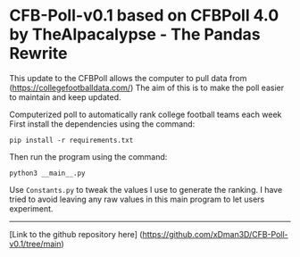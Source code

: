# CFB-Poll-v0.1 based on CFBPoll 4.0 by TheAlpacalypse - The Pandas Rewrite 

This update to the CFBPoll allows the computer to pull data from (https://collegefootballdata.com/) The aim of this is to make the poll easier to maintain and keep updated.

Computerized poll to automatically rank college football teams each week
First install the dependencies using the command:

`pip install -r requirements.txt`

Then run the program using the command:

`python3 __main__.py`

Use `Constants.py` to tweak the values I use to generate the ranking. I have tried to avoid leaving any raw values in this main program to let users experiment.

---

[Link to the github repository here] (https://github.com/xDman3D/CFB-Poll-v0.1/tree/main)
